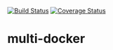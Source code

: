[![Build Status](https://travis-ci.org/csyouk/multi-docker.svg?branch=master)](https://travis-ci.org/csyouk/multi-docker)
[![Coverage Status](https://coveralls.io/repos/github/csyouk/multi-docker/badge.svg?branch=master)](https://coveralls.io/github/csyouk/multi-docker?branch=master)


# multi-docker
